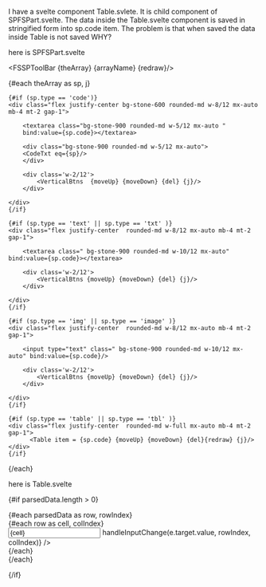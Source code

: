I have a svelte component Table.svlete. It is child component of SPFSPart.svelte.
The data inside the Table.svelte component is saved in stringified form into sp.code item.
The problem is that when saved the data inside Table is not saved WHY?

here is SPFSPart.svelte

<script>
//@ts-nocheck
import CodeTxt from '../CodeTxt.svelte';
import VerticalBtns from './VerticalBtns.svelte';
import Table from './Table.svelte';
// import SpToolBar from './SPToolBar.svelte';
import FSSPToolBar from './FSSPToolBar.svelte';

//theArray = eq.sp or eq.fs
export let theArray; 
export let clr;
export let arrayName;
export let redraw;

function moveUp(j) {
  if (j <= 0) {return;}

    const spToMove = theArray[j];
    theArray.splice(j, 1);
    theArray.splice(j - 1, 0, spToMove);
  redraw();
}
function moveDown(j) {
  if (j == theArray.length - 1) {return;}
    const spToMove = theArray[j];
    theArray.splice(j, 1);
    theArray.splice(j + 1, 0, spToMove);
    redraw();
}
function del(j) {
    theArray.splice(j, 1);
  redraw();
}
</script> 


<div id={`eqPart`} class= {`w-full ${clr} text-center rounded-md justify-center p-2`} >

<!-- <SpToolBar  {i} {addSpTxtCode} {addTable}/> -->
<FSSPToolBar   {theArray} {arrayName} {redraw}/>
 
{#each theArray as sp, j}

    {#if (sp.type == 'code')}
    <div class="flex justify-center bg-stone-600 rounded-md w-8/12 mx-auto mb-4 mt-2 gap-1">

        <textarea class="bg-stone-900 rounded-md w-5/12 mx-auto "
        bind:value={sp.code}></textarea>

        <div class="bg-stone-900 rounded-md w-5/12 mx-auto">
        <CodeTxt eq={sp}/>
        </div>
 
        <div class='w-2/12'>
            <VerticalBtns  {moveUp} {moveDown} {del} {j}/>
        </div>

    </div>
    {/if}

    {#if (sp.type == 'text' || sp.type == 'txt' )}
    <div class="flex justify-center  rounded-md w-8/12 mx-auto mb-4 mt-2 gap-1">

        <textarea class=" bg-stone-900 rounded-md w-10/12 mx-auto" bind:value={sp.code}></textarea>

        <div class='w-2/12'>
            <VerticalBtns {moveUp} {moveDown} {del} {j}/>
        </div>

    </div>
    {/if}
    
    {#if (sp.type == 'img' || sp.type == 'image' )}
    <div class="flex justify-center  rounded-md w-8/12 mx-auto mb-4 mt-2 gap-1">

        <input type="text" class=" bg-stone-900 rounded-md w-10/12 mx-auto" bind:value={sp.code}/> 

        <div class='w-2/12'>
            <VerticalBtns {moveUp} {moveDown} {del} {j}/>
        </div>

    </div>
    {/if}
    
    {#if (sp.type == 'table' || sp.type == 'tbl' )}
    <div class="flex justify-center  rounded-md w-full mx-auto mb-4 mt-2 gap-1">
          <Table item = {sp.code} {moveUp} {moveDown} {del}{redraw} {j}/>
    </div>
    {/if}

 
{/each}

</div>       

here is Table.svelte
<script>
//@ts-nocheck
    import { onMount } from "svelte";
import VerticalBtnsTbl from './VerticalBtnsTbl.svelte';

export let item;
export let redraw;
export let moveUp;
export let moveDown;
export let del;
export let j;

let parsedData=[];

onMount(()=>{
  parsedData = JSON.parse(item);
  // console.log(parsedData);
});


// Function to handle input change
const handleInputChange = (newValue, rowIndex, colIndex) => {
  // parsedData[rowIndex][colIndex] = newValue.code.replace(/\s+|\n/g, '');
  parsedData[rowIndex][colIndex] = newValue;
// console.log("newValue",newValue,"rowIndex", rowIndex,"colIndex", colIndex)
// console.log("parsedData" , parsedData);
  item = JSON.stringify(parsedData);
  console.log(item);
}
 // Function to add a new row
  const addRow = () => {
    const newRow = Array(parsedData[0].length).fill('');
    parsedData.push(newRow);
    item = JSON.stringify(parsedData);
    parsedData = [...parsedData];
    redraw();
  }

  // Function to add a new column
  const addCol = () => {
    parsedData.forEach(row => row.push(''));
    item = JSON.stringify(parsedData);
    parsedData = [...parsedData];
    redraw();
  }
  // Function to delete the last row
const delRow = () => {
  if (parsedData.length > 0) {
    parsedData.pop(); // Remove the last row
    item = JSON.stringify(parsedData);
    parsedData = [...parsedData];
    redraw();
  }
}

// Function to delete the last column
const delCol = () => {
  if (parsedData.length > 0 && parsedData[0].length > 0) {
    parsedData.forEach(row => row.pop()); // Remove the last column from each row
    item = JSON.stringify(parsedData);
    parsedData = [...parsedData];
    redraw();
  }
}

</script>
{#if parsedData.length > 0}

<div class="flex flex-col justify-center items-center m-1 p-1 rounded-md border-2 border-gray-300">
  {#each parsedData as row, rowIndex}
    <div class="flex justify-center gap-1">
      {#each row as cell, colIndex}
        <div class='flex flex-col justify-center items-center'>
          <input
            class="bg-gray-900 m-1 p-1 rounded-md w-8/12"
            type="text"
            value={cell}
             on:input={(e) => handleInputChange(e.target.value, rowIndex, colIndex)}
          />
        </div>
      {/each}
    </div>
  {/each}
</div>

{/if}

 <div class='w-2/12'>
            <VerticalBtnsTbl {delRow} {delCol} {moveUp} {moveDown} {del} {j} {addRow} {addCol}/>
        </div>
<!-- 
<button on:click={addCol}>AddCol</button>
<button on:click={addRow}>AddRow</button> -->
